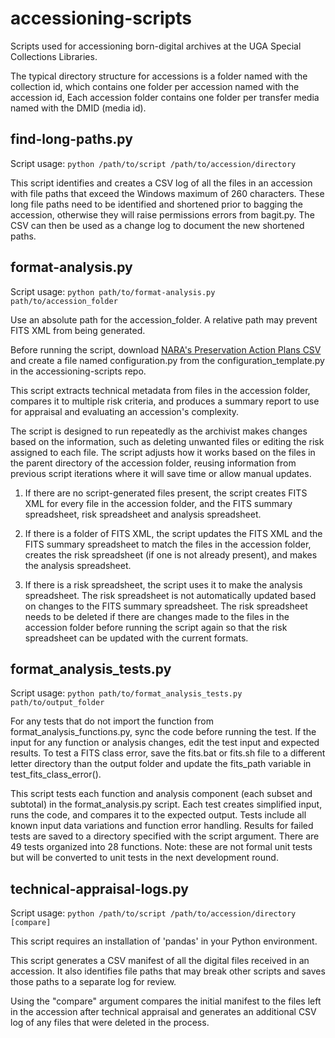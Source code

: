# accessioning-scripts

Scripts used for accessioning born-digital archives at the UGA Special Collections Libraries.

The typical directory structure for accessions is a folder named with the collection id,
which contains one folder per accession named with the accession id,
Each accession folder contains one folder per transfer media named with the DMID (media id).


## find-long-paths.py

Script usage: `python /path/to/script /path/to/accession/directory`

This script identifies and creates a CSV log of all the files in an accession with file paths that exceed the Windows maximum of 260 characters. 
These long file paths need to be identified and shortened prior to bagging the accession, otherwise they will raise permissions errors from bagit.py. 
The CSV can then be used as a change log to document the new shortened paths.


## format-analysis.py

Script usage: `python path/to/format-analysis.py path/to/accession_folder`

Use an absolute path for the accession_folder. A relative path may prevent FITS XML from being generated.

Before running the script, download [NARA's Preservation Action Plans CSV](https://github.com/usnationalarchives/digital-preservation/tree/master/Digital_Preservation_Plan_Spreadsheet) 
and create a file named configuration.py from the configuration_template.py in the accessioning-scripts repo.

This script extracts technical metadata from files in the accession folder, compares it to multiple risk criteria, 
and produces a summary report to use for appraisal and evaluating an accession's complexity.

The script is designed to run repeatedly as the archivist makes changes based on the information,
such as deleting unwanted files or editing the risk assigned to each file. 
The script adjusts how it works based on the files in the parent directory of the accession folder, 
reusing information from previous script iterations where it will save time or allow manual updates. 

1. If there are no script-generated files present, the script creates FITS XML for every file in the accession folder, 
   and the FITS summary spreadsheet, risk spreadsheet and analysis spreadsheet.
   

2. If there is a folder of FITS XML, the script updates the FITS XML and the FITS summary spreadsheet to match the files in the accession folder, 
   creates the risk spreadsheet (if one is not already present), and makes the analysis spreadsheet.


3. If there is a risk spreadsheet, the script uses it to make the analysis spreadsheet. 
   The risk spreadsheet is not automatically updated based on changes to the FITS summary spreadsheet. 
   The risk spreadsheet needs to be deleted if there are changes made to the files in the accession folder before running the script again 
   so that the risk spreadsheet can be updated with the current formats.


## format_analysis_tests.py

Script usage: `python path/to/format_analysis_tests.py path/to/output_folder`

For any tests that do not import the function from format_analysis_functions.py, sync the code before running the test. 
If the input for any function or analysis changes, edit the test input and expected results.
To test a FITS class error, save the fits.bat or fits.sh file to a different letter directory than the output folder and
update the fits_path variable in test_fits_class_error().

This script tests each function and analysis component (each subset and subtotal) in the format_analysis.py script. 
Each test creates simplified input, runs the code, and compares it to the expected output.
Tests include all known input data variations and function error handling.
Results for failed tests are saved to a directory specified with the script argument.
There are 49 tests organized into 28 functions.
Note: these are not formal unit tests but will be converted to unit tests in the next development round.


## technical-appraisal-logs.py

Script usage: `python /path/to/script /path/to/accession/directory [compare]`

This script requires an installation of 'pandas' in your Python environment.

This script generates a CSV manifest of all the digital files received in an accession. 
It also identifies file paths that may break other scripts and saves those paths to a 
separate log for review.

Using the "compare" argument compares the initial manifest to the files left in the 
accession after technical appraisal and generates an additional CSV log of any files 
that were deleted in the process.
